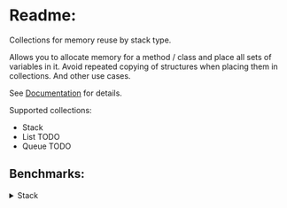 # Readme:
Collections for memory reuse by stack type.

Allows you to allocate memory for a method / class and place all sets of variables in it.
Avoid repeated copying of structures when placing them in collections.
And other use cases.

See [Documentation](https://github.com/SoftStoneDevelop/StackMemoryCollections/blob/main/Documentation/Readme.md) for details.

Supported collections:
- Stack
- List TODO
- Queue TODO

## Benchmarks:

<details><summary>Stack</summary>

### Primitive:

[PrimitiveSimpleJob result](https://github.com/SoftStoneDevelop/StackMemoryCollections/blob/main/BenchmarkResults/Benchmark.PrimitiveSimpleJob-report-github.md):
[Code](https://github.com/SoftStoneDevelop/StackMemoryCollections/blob/main/Src/Benchmarks/Stack/Simple/PrimitiveSimpleJob.cs)

[PrimitiveOptimalJob result](https://github.com/SoftStoneDevelop/StackMemoryCollections/blob/main/BenchmarkResults/Benchmark.PrimitiveOptimalJob-report-github.md):
[Code](https://github.com/SoftStoneDevelop/StackMemoryCollections/blob/main/Src/Benchmarks/Stack/Optimal/PrimitiveOptimalJob.cs)

______
### Class:

[ClassSimpleJob result](https://github.com/SoftStoneDevelop/StackMemoryCollections/blob/main/BenchmarkResults/Benchmark.ClassSimpleJob-report-github.md):
[Code](https://github.com/SoftStoneDevelop/StackMemoryCollections/blob/main/Src/Benchmarks/Stack/Simple/ClassSimpleJob.cs)

[ClassOptimalJob result](https://github.com/SoftStoneDevelop/StackMemoryCollections/blob/main/BenchmarkResults/Benchmark.ClassOptimalJob-report-github.md):
[Code](https://github.com/SoftStoneDevelop/StackMemoryCollections/blob/main/Src/Benchmarks/Stack/Optimal/ClassOptimalJob.cs)

______
### Struct:

[StructSimpleJob result](https://github.com/SoftStoneDevelop/StackMemoryCollections/blob/main/BenchmarkResults/Benchmark.StructSimpleJob-report-github.md):
[Code](https://github.com/SoftStoneDevelop/StackMemoryCollections/blob/main/Src/Benchmarks/Stack/Simple/StructSimpleJob.cs)

[StructOptimalJob result](https://github.com/SoftStoneDevelop/StackMemoryCollections/blob/main/BenchmarkResults/Benchmark.StructOptimalJob-report-github.md):
[Code](https://github.com/SoftStoneDevelop/StackMemoryCollections/blob/main/Src/Benchmarks/Stack/Optimal/StructOptimalJob.cs)

______

</details>
